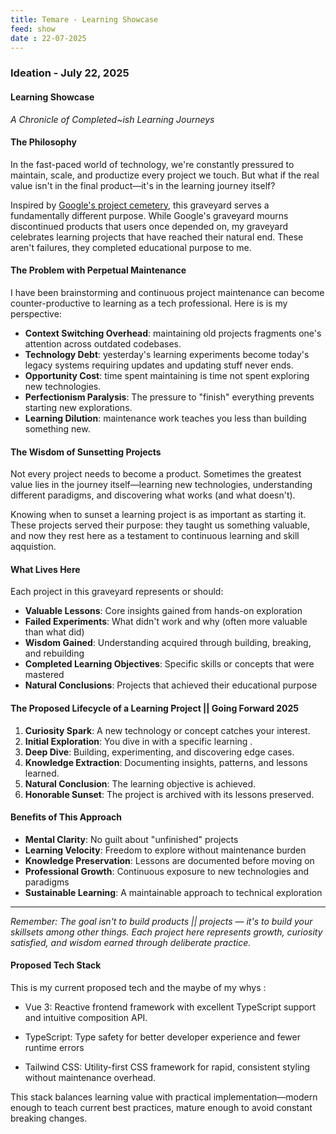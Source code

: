 ```yaml
---
title: Temare - Learning Showcase
feed: show
date : 22-07-2025
---
```


### Ideation - July 22, 2025

####  Learning Showcase
*A Chronicle of Completed~ish Learning Journeys*

#### The Philosophy

In the fast-paced world of technology, we're constantly pressured to maintain, scale, and productize every project we touch. But what if the real value isn't in the final product—it's in the learning journey itself?

Inspired by [Google's project cemetery](https://killedbygoogle.com/), this graveyard serves a fundamentally different purpose. While Google's graveyard mourns discontinued products that users once depended on, my graveyard celebrates learning projects that have reached their natural end. These aren't failures, they  completed educational purpose to me.

#### The Problem with Perpetual Maintenance

I have been brainstorming and continuous project maintenance can become counter-productive to learning as a tech professional. Here is is my perspective:

- **Context Switching Overhead**: maintaining old projects fragments one's attention across outdated codebases.
- **Technology Debt**: yesterday's learning experiments become today's legacy systems requiring updates and updating stuff never ends.
- **Opportunity Cost**: time spent maintaining is time not spent exploring new technologies.
- **Perfectionism Paralysis**: The pressure to "finish" everything prevents starting new explorations.
- **Learning Dilution**: maintenance work teaches you less than building something new.

#### The Wisdom of Sunsetting Projects

Not every project needs to become a product. Sometimes the greatest value lies in the journey itself—learning new technologies, understanding different paradigms, and discovering what works (and what doesn't).

Knowing when to sunset a learning project is as important as starting it. These projects served their purpose: they taught us something valuable, and now they rest here as a testament to continuous learning and skill aqquistion.

#### What Lives Here

Each project in this graveyard represents or should:

- **Valuable Lessons**: Core insights gained from hands-on exploration
- **Failed Experiments**: What didn't work and why (often more valuable than what did)
- **Wisdom Gained**: Understanding acquired through building, breaking, and rebuilding
- **Completed Learning Objectives**: Specific skills or concepts that were mastered
- **Natural Conclusions**: Projects that achieved their educational purpose

#### The Proposed Lifecycle of a Learning Project || Going Forward 2025

1. **Curiosity Spark**: A new technology or concept catches your interest.
2. **Initial Exploration**: You dive in with a specific learning .
3. **Deep Dive**: Building, experimenting, and discovering edge cases.
4. **Knowledge Extraction**: Documenting insights, patterns, and lessons learned.
5. **Natural Conclusion**: The learning objective is achieved.
6. **Honorable Sunset**: The project is archived with its lessons preserved.

#### Benefits of This Approach

- **Mental Clarity**: No guilt about "unfinished" projects
- **Learning Velocity**: Freedom to explore without maintenance burden
- **Knowledge Preservation**: Lessons are documented before moving on
- **Professional Growth**: Continuous exposure to new technologies and paradigms
- **Sustainable Learning**: A maintainable approach to technical exploration

---

*Remember: The goal isn't to build products || projects — it's to build your skillsets among other things. Each project here represents growth, curiosity satisfied, and wisdom earned through deliberate practice.*

#### Proposed Tech Stack

This is my current proposed tech and the maybe of my whys :


- Vue 3: Reactive frontend framework with excellent TypeScript support and intuitive composition API.

- TypeScript: Type safety for better developer experience and fewer runtime errors

- Tailwind CSS: Utility-first CSS framework for rapid, consistent styling without maintenance overhead.

This stack balances learning value with practical implementation—modern enough to teach current best practices, mature enough to avoid constant breaking changes.
